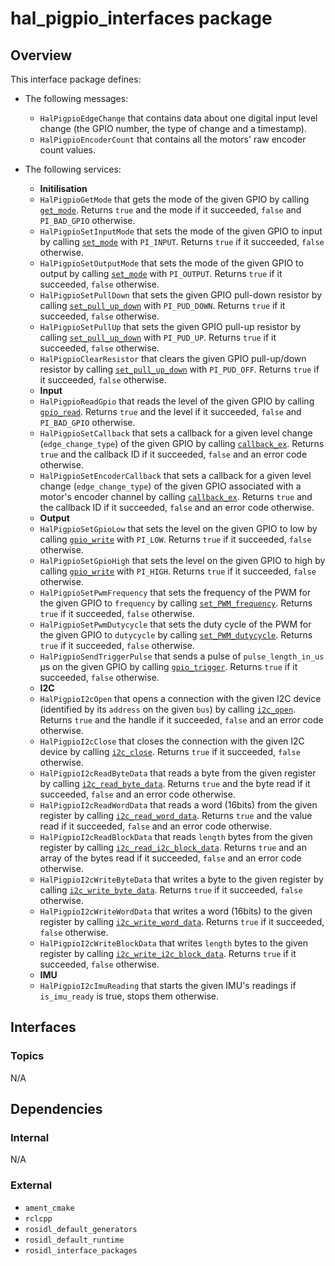 # hal_pigpio_interfaces package

## Overview

This interface package defines:
- The following messages:
    - `HalPigpioEdgeChange` that contains data about one digital input level change (the GPIO number, the type of change and a timestamp).
    - `HalPigpioEncoderCount` that contains all the motors' raw encoder count values.

- The following services:
    - **Initilisation**
    - `HalPigpioGetMode` that gets the mode of the given GPIO by calling [`get_mode`](https://abyz.me.uk/rpi/pigpio/pdif2.html#get_mode). Returns `true` and the mode if it succeeded, `false` and `PI_BAD_GPIO` otherwise.
    - `HalPigpioSetInputMode` that sets the mode of the given GPIO to input by calling [`set_mode`](https://abyz.me.uk/rpi/pigpio/pdif2.html#set_mode) with `PI_INPUT`. Returns `true` if it succeeded, `false` otherwise.
    - `HalPigpioSetOutputMode` that sets the mode of the given GPIO to output by calling [`set_mode`](https://abyz.me.uk/rpi/pigpio/pdif2.html#set_mode) with `PI_OUTPUT`. Returns `true` if it succeeded, `false` otherwise.
    - `HalPigpioSetPullDown` that sets the given GPIO pull-down resistor by calling [`set_pull_up_down`](https://abyz.me.uk/rpi/pigpio/pdif2.html#set_pull_up_down) with `PI_PUD_DOWN`. Returns `true` if it succeeded, `false` otherwise.
    - `HalPigpioSetPullUp` that sets the given GPIO pull-up resistor by calling [`set_pull_up_down`](https://abyz.me.uk/rpi/pigpio/pdif2.html#set_pull_up_down) with `PI_PUD_UP`. Returns `true` if it succeeded, `false` otherwise.
    - `HalPigpioClearResistor` that clears the given GPIO pull-up/down resistor by calling [`set_pull_up_down`](https://abyz.me.uk/rpi/pigpio/pdif2.html#set_pull_up_down) with `PI_PUD_OFF`. Returns `true` if it succeeded, `false` otherwise.
    - **Input**
    - `HalPigpioReadGpio` that reads the level of the given GPIO by calling [`gpio_read`](https://abyz.me.uk/rpi/pigpio/pdif2.html#gpio_read). Returns `true` and the level if it succeeded, `false` and `PI_BAD_GPIO` otherwise.
    - `HalPigpioSetCallback` that sets a callback for a given level change (`edge_change_type`) of the given GPIO by calling [`callback_ex`](https://abyz.me.uk/rpi/pigpio/pdif2.html#callback_ex). Returns `true` and the callback ID if it succeeded, `false` and an error code otherwise.
    - `HalPigpioSetEncoderCallback` that sets a callback for a given level change (`edge_change_type`) of the given GPIO associated with a motor's encoder channel by calling [`callback_ex`](https://abyz.me.uk/rpi/pigpio/pdif2.html#callback_ex). Returns `true` and the callback ID if it succeeded, `false` and an error code otherwise.
    - **Output**
    - `HalPigpioSetGpioLow` that sets the level on the given GPIO to low by calling [`gpio_write`](https://abyz.me.uk/rpi/pigpio/pdif2.html#gpio_write) with `PI_LOW`. Returns `true` if it succeeded, `false` otherwise.
    - `HalPigpioSetGpioHigh` that sets the level on the given GPIO to high by calling [`gpio_write`](https://abyz.me.uk/rpi/pigpio/pdif2.html#gpio_write) with `PI_HIGH`. Returns `true` if it succeeded, `false` otherwise.
    - `HalPigpioSetPwmFrequency` that sets the frequency of the PWM for the given GPIO to `frequency` by calling [`set_PWM_frequency`](https://abyz.me.uk/rpi/pigpio/pdif2.html#set_PWM_frequency). Returns `true` if it succeeded, `false` otherwise.
    - `HalPigpioSetPwmDutycycle` that sets the duty cycle of the PWM for the given GPIO to `dutycycle` by calling [`set_PWM_dutycycle`](https://abyz.me.uk/rpi/pigpio/pdif2.html#set_PWM_dutycycle). Returns `true` if it succeeded, `false` otherwise.
    - `HalPigpioSendTriggerPulse` that sends a pulse of `pulse_length_in_us` µs on the given GPIO by calling [`gpio_trigger`](https://abyz.me.uk/rpi/pigpio/pdif2.html#gpio_trigger). Returns `true` if it succeeded, `false` otherwise.
    - **I2C**
    - `HalPigpioI2cOpen` that opens a connection with the  given I2C device (identified by its `address` on the given `bus`) by calling [`i2c_open`](https://abyz.me.uk/rpi/pigpio/pdif2.html#i2c_open). Returns `true` and the handle if it succeeded, `false` and an error code otherwise.
    - `HalPigpioI2cClose` that closes the connection with the given I2C device by calling [`i2c_close`](https://abyz.me.uk/rpi/pigpio/pdif2.html#i2c_close). Returns `true` if it succeeded, `false` otherwise.
    - `HalPigpioI2cReadByteData` that reads a byte from the given register by calling [`i2c_read_byte_data`](https://abyz.me.uk/rpi/pigpio/pdif2.html#i2c_read_byte_data). Returns `true` and the byte read if it succeeded, `false` and an error code otherwise.
    - `HalPigpioI2cReadWordData` that reads a word (16bits) from the given register by calling [`i2c_read_word_data`](https://abyz.me.uk/rpi/pigpio/pdif2.html#i2c_read_word_data). Returns `true` and the value read if it succeeded, `false` and an error code otherwise.
    - `HalPigpioI2cReadBlockData` that reads `length` bytes from the given register by calling [`i2c_read_i2c_block_data`](https://abyz.me.uk/rpi/pigpio/pdif2.html#i2c_read_i2c_block_data). Returns `true` and an array of the bytes read if it succeeded, `false` and an error code otherwise.
    - `HalPigpioI2cWriteByteData` that writes a byte to the given register by calling [`i2c_write_byte_data`](https://abyz.me.uk/rpi/pigpio/pdif2.html#i2c_write_byte_data). Returns `true` if it succeeded, `false` otherwise.
    - `HalPigpioI2cWriteWordData` that writes a word (16bits) to the given register by calling [`i2c_write_word_data`](https://abyz.me.uk/rpi/pigpio/pdif2.html#i2c_write_word_data). Returns `true` if it succeeded, `false` otherwise.
    - `HalPigpioI2cWriteBlockData` that writes `length` bytes to the given register by calling [`i2c_write_i2c_block_data`](https://abyz.me.uk/rpi/pigpio/pdif2.html#i2c_write_i2c_block_data). Returns `true` if it succeeded, `false` otherwise.
    - **IMU**
    - `HalPigpioI2cImuReading` that starts the given IMU's readings if `is_imu_ready` is true, stops them otherwise. 

## Interfaces

### Topics

N/A

## Dependencies

### Internal

N/A

### External

- `ament_cmake`
- `rclcpp`
- `rosidl_default_generators`
- `rosidl_default_runtime`
- `rosidl_interface_packages`

